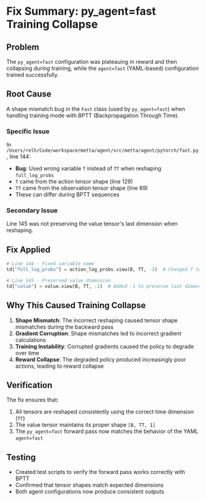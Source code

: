 # Fix Summary: py_agent=fast Training Collapse

## Problem
The `py_agent=fast` configuration was plateauing in reward and then collapsing during training, while the `agent=fast` (YAML-based) configuration trained successfully.

## Root Cause
A shape mismatch bug in the `Fast` class (used by `py_agent=fast`) when handling training mode with BPTT (Backpropagation Through Time).

### Specific Issue
In `/Users/relh/Code/workspace/metta/agent/src/metta/agent/pytorch/fast.py`, line 144:
- **Bug**: Used wrong variable `T` instead of `TT` when reshaping `full_log_probs`
- `T` came from the action tensor shape (line 129)
- `TT` came from the observation tensor shape (line 89)
- These can differ during BPTT sequences

### Secondary Issue
Line 145 was not preserving the value tensor's last dimension when reshaping.

## Fix Applied

```python
# Line 144 - Fixed variable name
td["full_log_probs"] = action_log_probs.view(B, TT, -1)  # Changed T to TT

# Line 145 - Preserved value dimension
td["value"] = value.view(B, TT, -1)  # Added -1 to preserve last dimension
```

## Why This Caused Training Collapse

1. **Shape Mismatch**: The incorrect reshaping caused tensor shape mismatches during the backward pass
2. **Gradient Corruption**: Shape mismatches led to incorrect gradient calculations
3. **Training Instability**: Corrupted gradients caused the policy to degrade over time
4. **Reward Collapse**: The degraded policy produced increasingly poor actions, leading to reward collapse

## Verification

The fix ensures that:
1. All tensors are reshaped consistently using the correct time dimension (`TT`)
2. The value tensor maintains its proper shape `[B, TT, 1]`
3. The `py_agent=fast` forward pass now matches the behavior of the YAML `agent=fast`

## Testing
- Created test scripts to verify the forward pass works correctly with BPTT
- Confirmed that tensor shapes match expected dimensions
- Both agent configurations now produce consistent outputs